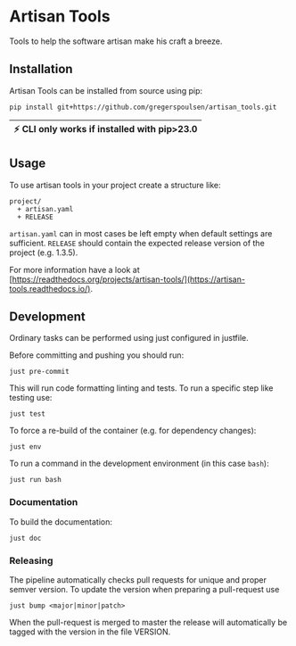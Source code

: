 # Artisan Tools
Tools to help the software artisan make his craft a breeze.

## Installation

Artisan Tools can be installed from source using pip:
```shell
pip install git+https://github.com/gregerspoulsen/artisan_tools.git
```

| :zap:        CLI only works if installed with pip>23.0   |
|----------------------------------------------------------|


## Usage

To use artisan tools in your project create a structure like:
```
project/
  + artisan.yaml
  + RELEASE
```
`artisan.yaml` can in most cases be left empty when default settings are
sufficient. `RELEASE` should contain the expected release version of the project
(e.g. 1.3.5).

For more information have a look at
[https://readthedocs.org/projects/artisan-tools/](https://artisan-tools.readthedocs.io/).


## Development
Ordinary tasks can be performed using just configured in justfile.

Before committing and pushing you should run:

```shell
just pre-commit
```
This will run code formatting linting and tests. To run a specific step like
testing use:
```shell
just test
```

To force a re-build of the container (e.g. for dependency changes):
```shell
just env
```

To run a command in the development environment (in this case `bash`):
```shell
just run bash
```

### Documentation
To build the documentation:
```shell
just doc
```

### Releasing

The pipeline automatically checks pull requests for unique and proper semver
version. To update the version when preparing a pull-request use
```shell
just bump <major|minor|patch>
```
When the pull-request is merged to master the release will automatically be
tagged with the version in the file VERSION.

